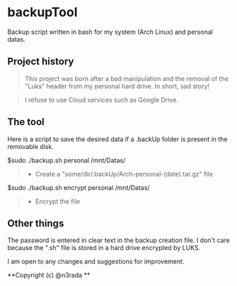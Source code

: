 # backupTool
Backup script written in bash for my system (Arch Linux) and personal datas.

## Project history
> This project was born after a bad manipulation and the removal of the "Luks" header from my personal hard drive. In short, sad story!

>I refuse to use Cloud services such as Google Drive.

## The tool
Here is a script to save the desired data if a .backUp folder is present in the removable disk.

$sudo ./backup.sh personal /mnt/Datas/
>- Create a "some/dir/.backUp/Arch-personal-(date).tar.gz" file

$sudo ./backup.sh encrypt personal /mnt/Datas/
>- Encrypt the file


## Other things
The password is entered in clear text in the backup creation file.
I don't care because the ".sh" file is stored in a hard drive encrypted by LUKS.


I am open to any changes and suggestions for improvement.


**Copyright (c) @n3rada **

